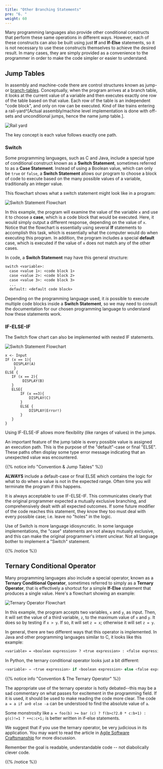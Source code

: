 ```yaml
---
title: "Other Branching Statements"
pre: "6. "
weight: 60
---
```


Many programming languages also provide other conditional constructs that perform these same operations in different ways. However, each of these constructs can also be built using just **If** and **If-Else** statements, so it is not necessary to use these constructs themselves to achieve the desired result. In many cases, they are simply provided as a convenience to the programmer in order to make the code simpler or easier to understand. 

## Jump Tables

In assembly and machine-code there are control structures known as jump- or <a href="https://en.wikipedia.org/wiki/Branch_table">branch-tables</a>. Conceptually, when the program arrives at a branch table, it looks at the current value of a variable and then executes exactly one row of the table based on that value. Each row of the table is an independent "code block", and only on row can be executed.  Kind of like trains entering a rail-yard^[Actual assembly/machine level implementation is done with off-sets and unconditional jumps, hence the name jump table.].

![Rail yard](/images/04-cond/Railyard.png)

The key concept is each value follows exactly one path.

### Switch

Some programming languages, such as C and Java, include a special type of conditional construct known as a **Switch Statement**, sometimes referred to as a **Case Statement**. Instead of using a Boolean value, which can only be `true` or `false`, a **Switch Statement** allows our program to choose a block of code to execute based on the many possible values of a variable, traditionally an integer value. 

This flowchart shows what a switch statement might look like in a program:

![Switch Statement Flowchart](/images/04-cond/4.5.switch.png)

In this example, the program will examine the value of the variable `x` and use it to choose a **case**, which is a code block that would be executed. Here, it would simply output a different response, depending on the value of `x`. Notice that the flowchart is essentially using several **If** statements to accomplish this task, which is essentially what the computer would do when executing this program. In addition, the program includes a special **default** case, which is executed if the value of `x` does not match any of the other cases. 

In code, a **Switch Statement** may have this general structure:

```tex
switch <variable>:
  case <value 1>: <code block 1>
  case <value 2>: <code block 2>
  case <value 3>: <code block 3>
  ...
  default: <default code block>
```

Depending on the programming language used, it _is_ possible to execute multiple code blocks inside a **Switch Statement**, so we may need to consult the documentation for our chosen programming language to understand how these statements work. 

### IF-ELSE-IF

The Switch flow chart can also be implemented with nested IF statements.

![Switch Statement Flowchart](/images/04-cond/SwitchIF.png)

```
x <- Input
IF (x == 1){
    DISPLAY(A)
    }
ELSE {
   IF (x == 2){
        DISPLAY(B)
   }
   ELSE{
       IF (x ==3){
           DISPLAY(C)
       }
       ELSE {
           DISPLAY(Error!)
       }
   }
}

```

Using IF-ELSE-IF allows more flexibility (like ranges of values) in the jumps.

An important feature of the jump table is every possible value is assigned an execution path.  This is the purpose of the "default"-case or final "ELSE".  These paths often display some type error message indicating that an unexpected value was encountered.

{{% notice info "Convention & Jump Tables" %}}

<b>ALWAYS</b> include a default-case or final ELSE which contains the logic for what to do when a value is not in the expected range.  Often time you will terminate the program if this happens.

It is always acceptable to use IF-ELSE-IF.  This communicates clearly that the original programmer expected a mutually exclusive branching, and comprehensively dealt with all expected outcomes.  If some future modifier of the code reaches this statement, they  know they too must deal with every possible case; i.e. leave no "holes" in the logic.

Use of Switch is more language idiosyncratic.  In some language implementations, the "case" statements are not always mutually exclusive, and this can make the original programmer's intent unclear.  Not all language bother to implement a "Switch" statement.  

{{% /notice %}}

## Ternary Conditional Operator

Many programming languages also include a special operator, known as a **Ternary Conditional Operator**, sometimes referred to simply as a **Ternary Operator**, that is effectively a shortcut for a simple **If-Else** statement that produces a single value. Here's a flowchart showing an example:

![Ternary Operator Flowchart](/images/04-cond/4.5.ternary.png)

In this example, the program accepts two variables, `x` and `y`, as input. Then, it will set the value of a third variable, `z`, to the maximum value of `x` and `y`. It does so by testing if `x > y`. If so, it will set `z = x`; otherwise it will set `z = y`. 

In general, there are two different ways that this operator is implemented. In Java and other programming languages similar to C, it looks like this example:

```tex
<variable> = <boolean expression> ? <true expression> : <false expression>
```

In Python, the ternary conditional operator looks just a bit different:

```python
<variable> = <true expression> if <boolean expression> else <false expression>
```

{{% notice info "Convention & The Ternary Operator" %}}

The appropriate use of the ternary operator is hotly debated--this may be a sad commentary on what passes for excitement in the programming field. If it is used, it should be used to make reading the code more clear.  The code `a = a if a>0 else -a` can be understood to find the absolute value of `a`. 

Some monstrosity like `a = foo(b) >= bar (c) ? f(b>c?2.0 * c:b+1) : g(c)!=1 ? ++c:c+1;` is better written in if-else statements.  

We suggest that if you use the ternary operator, be very judicious in its application. You may want to read the article in [Agile Software Craftsmanship](https://agiletribe.wordpress.com/2011/11/01/21-avoid-ternary-conditional-operator/) for more discussion.

Remember the goal is readable, understandable code  -- not diabolically clever code.

{{% /notice %}}